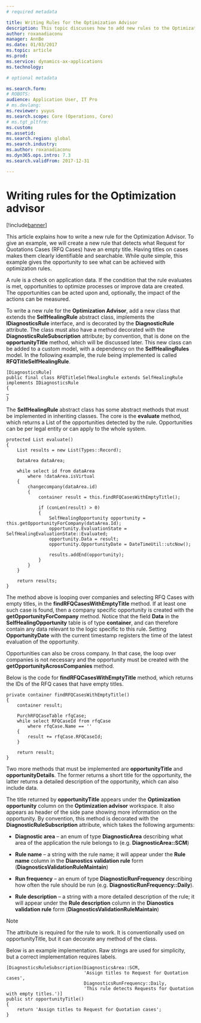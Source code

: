 ```yaml
---
# required metadata

title: Writing Rules for the Optimization Advisor
description: This topic discusses how to add new rules to the Optimization Advisor. 
author: roxanadiaconu
manager: AnnBe
ms.date: 01/03/2017
ms.topic: article
ms.prod: 
ms.service: dynamics-ax-applications
ms.technology: 

# optional metadata

ms.search.form: 
# ROBOTS: 
audience: Application User, IT Pro
# ms.devlang: 
ms.reviewer: yuyus
ms.search.scope: Core (Operations, Core)
# ms.tgt_pltfrm: 
ms.custom: 
ms.assetid: 
ms.search.region: global
ms.search.industry: 
ms.author: roxanadiaconu
ms.dyn365.ops.intro: 7.3 
ms.search.validFrom: 2017-12-31

---
```


# Writing rules for the Optimization advisor

[!include[banner](../includes/banner.md)]

This article explains how to write a new rule for the Optimization Advisor. To give an example, we will create a new rule that detects what Request for Quotations Cases (RFQ Cases) have an empty title. Having titles on cases makes them clearly identifiable and searchable. While quite simple, this example gives the opportunity to see what can be achieved with optimization rules. 

A rule is a check on application data. If the condition that the rule evaluates is met, opportunities to optimize processes or improve data are created. The opportunities can be acted upon and, optionally, the impact of the actions can be measured. 

To write a new rule for the **Optimization Advisor**, add a new class that extends the **SelfHealingRule** abstract class, implements the **IDiagnosticsRule** interface, and is decorated by the **DiagnosticRule** attribute. The class must also have a method decorated with the **DiagnosticsRuleSubscription** attribute; by convention, that is done on the **opportunityTitle** method, which will be discussed later. This new class can be added to a custom model, with a dependency on the **SelfHealingRules** model. In the following example, the rule being implemented is called **RFQTitleSelfHealingRule**.

```
[DiagnosticsRule] 
public final class RFQTitleSelfHealingRule extends SelfHealingRule implements IDiagnosticsRule 
{ 
… 
} 
```

The **SelfHealingRule** abstract class has some abstract methods that must be implemented in inheriting classes. The core is the **evaluate** method, which returns a List of the opportunities detected by the rule. Opportunities can be per legal entity or can apply to the whole system.

```
protected List evaluate() 
{ 
    List results = new List(Types::Record); 
    
    DataArea dataArea; 

    while select id from dataArea 
        where !dataArea.isVirtual 
    { 
        changecompany(dataArea.id) 
        { 
            container result = this.findRFQCasesWithEmptyTitle(); 

            if (conLen(result) > 0) 
            { 
                SelfHealingOpportunity opportunity = this.getOpportunityForCompany(dataArea.Id); 
                opportunity.EvaluationState = SelfHealingEvaluationState::Evaluated; 
                opportunity.Data = result; 
                opportunity.OpportunityDate = DateTimeUtil::utcNow(); 
                
                results.addEnd(opportunity); 
            } 
        } 
    } 
    
    return results; 
} 
```

The method above is looping over companies and selecting RFQ Cases with empty titles, in the **findRFQCasesWithEmptyTitle** method. If at least one such case is found, then a company specific opportunity is created with the **getOpportunityForCompany** method. Notice that the field **Data** in the **SelfHealingOpportunity** table is of type **container**, and can therefore contain any data relevant to the logic specific to this rule. Setting **OpportunityDate** with the current timestamp registers the time of the latest evaluation of the opportunity.  

Opportunities can also be cross company. In that case, the loop over companies is not necessary and the opportunity must be created with the **getOpportunityAcrossCompanies** method. 

Below is the code for **findRFQCasesWithEmptyTitle** method, which returns the IDs of the RFQ cases that have empty titles.

```
private container findRFQCasesWithEmptyTitle() 
{ 
    container result; 

    PurchRFQCaseTable rfqCase; 
    while select RFQCaseId from rfqCase 
        where rfqCase.Name == '' 
    { 
        result += rfqCase.RFQCaseId; 
    } 
    
    return result; 
} 
```

Two more methods that must be implemented are **opportunityTitle** and **opportunityDetails**. The former returns a short title for the opportunity, the latter returns a detailed description of the opportunity, which can also include data.

The title returned by **opportunityTitle** appears under the **Optimization opportunity** column on the **Optimization advisor** workspace. It also appears as header of the side pane showing more information on the opportunity. By convention, this method is decorated with the **DiagnosticRuleSubscription** attribute, which takes the following arguments: 

* **Diagnostic area** – an enum of type **DiagnosticArea** describing what area of the application the rule belongs to (e.g. **DiagnosticArea::SCM**) 

* **Rule name** – a string with the rule name; it will appear under the **Rule name** column in the **Dianostics validation rule** form (**DiagnosticsValidationRuleMaintain**) 

* **Run frequency** – an enum of type **DiagnosticRunFrequency** describing how often the rule should be run (e.g. **DiagnosticRunFrequency::Daily**). 

* **Rule description** – a string with a more detailed description of the rule; it will appear under the **Rule description** column in the **Dianostics validation rule** form (**DiagnosticsValidationRuleMaintain**) 

> [!NOTE]
> The attribute is required for the rule to work. It is conventionally used on opportunityTitle, but it can decorate any method of the class.

Below is an example implementation. Raw strings are used for simplicity, but a correct implementation requires labels. 

```
[DiagnosticsRuleSubscription(DiagnosticsArea::SCM, 
                             'Assign titles to Request for Quotation cases', 
                             DiagnosticsRunFrequency::Daily,  
                             'This rule detects Requests for Quotation with empty titles.')] 
public str opportunityTitle() 
{ 
    return 'Assign titles to Request for Quotation cases'; 
} 
```
